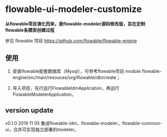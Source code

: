 # flowable-ui-modeler-customize

**从flowable项目演化而来，是flowable-modeler源码修改版，旨在定制flowable各模型创建过程**

参见 flowable 项目 <https://github.com/flowable/flowable-engine>

## 使用

1. 安装flowable配套数据库（Mysql），可参考flowable项目
module flowable-engine/src/main/resouces/org/flowable/db/create；

2. 导入项目，先行运行FlowableIdmApplication，再运行FlowableModelerApplication。


## version update

v0.1.0 2019 11 05 
集成flowable-idm，flowable-modeler，flowable-common-ui，合并可实现独立部署的modeler。
